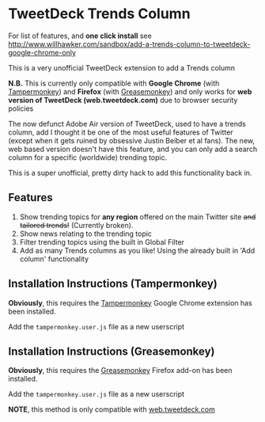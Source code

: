 TweetDeck Trends Column
================

For list of features, and **one click install** see <http://www.willhawker.com/sandbox/add-a-trends-column-to-tweetdeck-google-chrome-only>

This is a very unofficial TweetDeck extension to add a Trends column

**N.B.** This is currently only compatible with **Google Chrome** (with [Tampermonkey](https://chrome.google.com/webstore/detail/dhdgffkkebhmkfjojejmpbldmpobfkfo)) and **Firefox** (with [Greasemonkey](https://addons.mozilla.org/en-US/firefox/addon/greasemonkey/)) and only works for **web version of TweetDeck (web.tweetdeck.com)** due to browser security policies

The now defunct Adobe Air version of TweetDeck, used to have a trends column, add I thought it be one of the most useful features of Twitter (except when it gets ruined by obsessive Justin Beiber et al fans). The new, web based version doesn't have this feature, and you can only add a search column for a specific (worldwide) trending topic.

This is a super unofficial, pretty dirty hack to add this functionality back in.

## Features

1. Show trending topics for **any region** offered on the main Twitter site ~~and tailored trends!~~ (Currently broken).
2. Show news relating to the trending topic
3. Filter trending topics using the built in Global Filter
4. Add as many Trends columns as you like! Using the already built in 'Add column' functionality

## Installation Instructions (Tampermonkey)

**Obviously**, this requires the [Tampermonkey](https://chrome.google.com/webstore/detail/dhdgffkkebhmkfjojejmpbldmpobfkfo) Google Chrome extension has been installed.

Add the `tampermonkey.user.js` file as a new userscript

## Installation Instructions (Greasemonkey)

**Obviously**, this requires the [Greasemonkey](https://addons.mozilla.org/en-US/firefox/addon/greasemonkey/) Firefox add-on has been installed.

Add the `tampermonkey.user.js` file as a new userscript

**NOTE**, this method is only compatible with [web.tweetdeck.com](https://web.tweetdeck.com)


